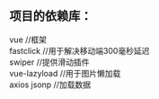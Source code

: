 >
## 项目的依赖库：  
  vue //框架  
  fastclick //用于解决移动端300毫秒延迟  
  swiper //提供滑动插件  
  vue-lazyload //用于图片懒加载  
  axios jsonp //加载数据  
